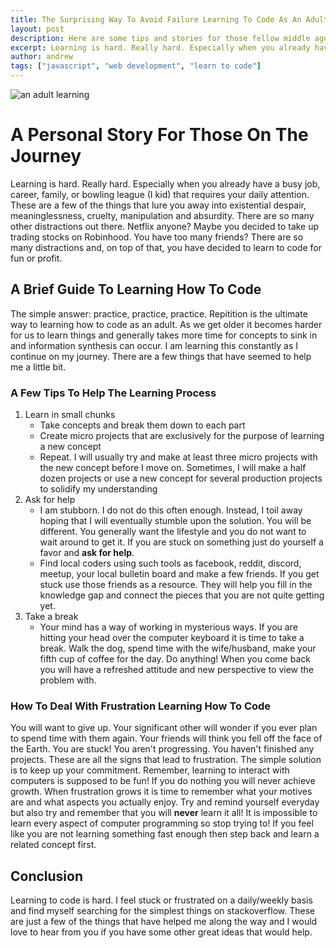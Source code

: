 ```yaml
---
title: The Surprising Way To Avoid Failure Learning To Code As An Adult
layout: post
description: Here are some tips and stories for those fellow middle aged adults who are also trying to learn how to program either for fun or career development.
excerpt: Learning is hard. Really hard. Especially when you already have a busy job, career, family, or bowling league (I kid) that requires your daily attention.
author: andrew
tags: ["javascript", "web development", "learn to code"]
---
```


<img class="img-responsive" data-src="/assets/images/posts/learning.jpg" alt="an adult learning">

# A Personal Story For Those On The Journey

Learning is hard. Really hard. Especially when you already have a busy job, career, family, or bowling league (I kid) that requires your daily attention. These are a few of the things that lure you away into existential despair, meaninglessness, cruelty, manipulation and absurdity. There are so many other distractions out there. Netflix anyone? Maybe you decided to take up trading stocks on Robinhood. You have too many friends? There are so many distractions and, on top of that, you have decided to learn to code for fun or profit.

## A Brief Guide To Learning How To Code

The simple answer: practice, practice, practice. Repitition is the ultimate way to learning how to code as an adult. As we get older it becomes harder for us to learn things and generally takes more time for concepts to sink in and information synthesis can occur. I am learning this constantly as I continue on my journey.
There are a few things that have seemed to help me a little bit.

### A Few Tips To Help The Learning Process

1.  Learn in small chunks
    - Take concepts and break them down to each part
    - Create micro projects that are exclusively for the purpose of learning a new concept
    - Repeat. I will usually try and make at least three micro projects with the new concept before I move on. Sometimes, I will make a half dozen projects or use a new concept for several production projects to solidify my understanding
2.  Ask for help
    - I am stubborn. I do not do this often enough. Instead, I toil away hoping that I will eventually stumble upon the solution. You will be different. You generally want the lifestyle and you do not want to wait around to get it. If you are stuck on something just do yourself a favor and **ask for help**.
    - Find local coders using such tools as facebook, reddit, discord, meetup, your local bulletin board and make a few friends. If you get stuck use those friends as a resource. They will help you fill in the knowledge gap and connect the pieces that you are not quite getting yet.
3.  Take a break
    - Your mind has a way of working in mysterious ways. If you are hitting your head over the computer keyboard it is time to take a break. Walk the dog, spend time with the wife/husband, make your fifth cup of coffee for the day. Do anything! When you come back you will have a refreshed attitude and new perspective to view the problem with.

### How To Deal With Frustration Learning How To Code

You will want to give up. Your significant other will wonder if you ever plan to spend time with them again. Your friends will think you fell off the face of the Earth. You are stuck! You aren't progressing. You haven't finished any projects. These are all the signs that lead to frustration. The simple solution is to keep up your commitment. Remember, learning to interact with computers is supposed to be fun! If you do nothing you will never achieve growth. When frustration grows it is time to remember what your motives are and what aspects you actually enjoy. Try and remind yourself everyday but also try and remember that you will **never** learn it all! It is impossible to learn every aspect of computer programming so stop trying to! If you feel like you are not learning something fast enough then step back and learn a related concept first.

## Conclusion

Learning to code is hard. I feel stuck or frustrated on a daily/weekly basis and find myself searching for the simplest things on stackoverflow. These are just a few of the things that have helped me along the way and I would love to hear from you if you have some other great ideas that would help.
